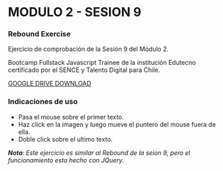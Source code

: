 # MODULO 2 - SESION 9
### Rebound Exercise

Ejercicio de comprobación de la Sesión 9 del Módulo 2.

Bootcamp Fullstack Javascript Trainee de la institución Edutecno certificado por el SENCE y Talento Digital para Chile.

[GOOGLE DRIVE DOWNLOAD](https://drive.google.com/file/d/1y-FgACob__sQsE6fq67b3DrxbzMGo7nr/view?usp=drive_link)

### Indicaciones de uso

- Pasa el mouse sobre el primer texto.
- Haz click en la imagen y luego mueve el puntero del mouse fuera de ella.
- Doble click sobre el ultimo texto.

_**Nota**: Este ejercicio es similar al Rebound de la seion 9, pero el funcionamiento esta hecho con JQuery._
